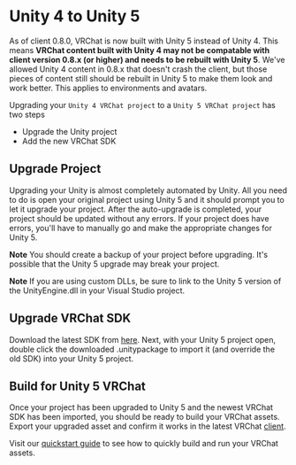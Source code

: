 # Unity 4 to Unity 5
As of client 0.8.0, VRChat is now built with Unity 5 instead of Unity 4. This means **VRChat content built with Unity 4 may not be compatable with client version 0.8.x (or higher) and needs to be rebuilt with Unity 5**. We've allowed Unity 4 content in 0.8.x that doesn't crash the client, but those pieces of content still should be rebuilt in Unity 5 to make them look and work better. This applies to environments and avatars.

Upgrading your `Unity 4 VRChat project` to a `Unity 5 VRChat project` has two steps

* Upgrade the Unity project
* Add the new VRChat SDK

## Upgrade Project

Upgrading your Unity is almost completely automated by Unity. All you need to do is open your original project using Unity 5 and it should prompt you to let it upgrade your project. After the auto-upgrade is completed, your project should be updated without any errors. If your project does have errors, you'll have to manually go and make the appropriate changes for Unity 5.

**Note** You should create a backup of your project before upgrading. It's possible that the Unity 5 upgrade may break your project. 

**Note** If you are using custom DLLs, be sure to link to the Unity 5 version of the UnityEngine.dll in your Visual Studio project.

## Upgrade VRChat SDK

Download the latest SDK from [here](/beta). Next, with your Unity 5 project open, double click the downloaded .unitypackage to import it (and override the old SDK) into your Unity 5 project.

## Build for Unity 5 VRChat
Once your project has been upgraded to Unity 5 and the newest VRChat SDK has been imported, you should be ready to build your VRChat assets. Export your upgraded asset and confirm it works in the latest VRChat [client](/beta). 

Visit our [quickstart guide](/docs/sdk/quickstart/world#build-and-run) to see how to quickly build and run your VRChat assets. 